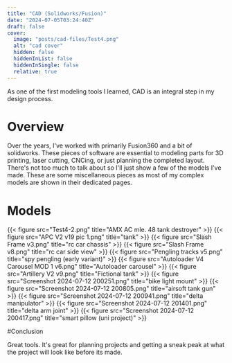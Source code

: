 ```yaml
---
title: "CAD (Solidworks/Fusion)"
date: "2024-07-05T03:24:40Z"
draft: false
cover:
  image: "posts/cad-files/Test4.png"
  alt: "cad cover"
  hidden: false
  hiddenInList: false
  hiddenInSingle: false
  relative: true
---
```


As one of the first modeling tools I learned, CAD is an integral step in my design process.

# Overview

Over the years, I've worked with primarily Fusion360 and a bit of solidworks. These pieces of software are essential to modeling parts for 3D printing, laser cutting, CNCing, or just planning the completed layout. There's not too much to talk about so I'll just show a few of the models I've made. These are some miscellaneous pieces as most of my complex models are shown in their dedicated pages.

# Models


{{< figure src="Test4-2.png" title="AMX AC mle. 48 tank destroyer" >}}
{{< figure src="APC V2 v19 pic 1.png" title="tank" >}}
{{< figure src="Slash Frame v3.png" title="rc car chassis" >}}
{{< figure src="Slash Frame v8.png" title="rc car side view" >}}
{{< figure src="Pengling tracks v5.png" title="spy pengling (early variant)" >}}
{{< figure src="Autoloader V4 Carousel MOD 1 v6.png" title="Autoloader carousel" >}}
{{< figure src="Artillery V2 v9.png" title="Fictional tank" >}}
{{< figure src="Screenshot 2024-07-12 200251.png" title="bike light mount" >}}
{{< figure src="Screenshot 2024-07-12 200805.png" title="airsoft tank gun" >}}
{{< figure src="Screenshot 2024-07-12 200941.png" title="delta manipulator" >}}
{{< figure src="Screenshot 2024-07-12 201401.png" title="delta arm joint" >}}
{{< figure src="Screenshot 2024-07-12 200417.png" title="smart pillow (uni project)" >}}

#Conclusion

Great tools. It's great for planning projects and getting a sneak peak at what the project will look like before its made.
